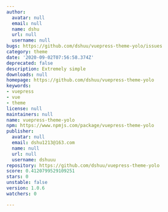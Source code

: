 ```yaml
---
author:
  avatar: null
  email: null
  name: dshu
  url: null
  username: null
bugs: https://github.com/dshuu/vuepress-theme-yolo/issues
category: theme
date: '2020-09-02T07:56:58.374Z'
deprecated: false
description: Extremely simple
downloads: null
homepage: https://github.com/dshuu/vuepress-theme-yolo
keywords:
- vuepress
- vue
- theme
license: null
maintainers: null
name: vuepress-theme-yolo
npm: https://www.npmjs.com/package/vuepress-theme-yolo
publisher:
  avatar: null
  email: dshu1213@163.com
  name: null
  url: null
  username: dshuuu
repository: https://github.com/dshuu/vuepress-theme-yolo
score: 0.4120799529109251
stars: 0
unstable: false
version: 1.0.6
watchers: 0

---
```


